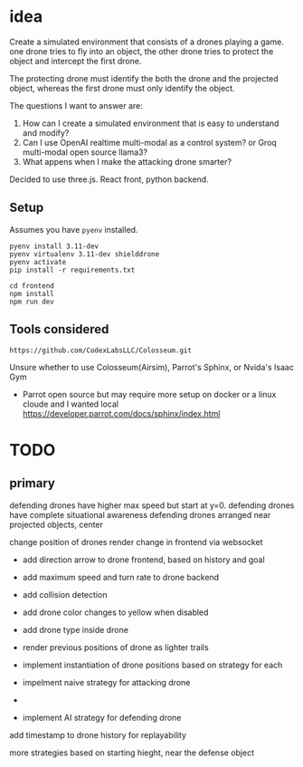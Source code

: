 # idea

Create a simulated environment that consists of a drones playing a game. 
one drone tries to fly into an object, the other drone tries to protect the object and intercept the first drone. 

The protecting drone must identify the both the drone and the projected object, whereas the first drone must only identify the object. 

The questions I want to answer are:

1. How can I create a simulated environment that is easy to understand and modify?
2. Can I use OpenAI realtime multi-modal as a control system? or Groq multi-modal open source llama3?
3. What appens when I make the attacking drone smarter?

 
Decided to use three.js. React front, python backend.

## Setup

Assumes you have `pyenv`  installed.

    pyenv install 3.11-dev
    pyenv virtualenv 3.11-dev shielddrone
    pyenv activate
    pip install -r requirements.txt

    cd frontend
    npm install 
    npm run dev

## Tools considered

    https://github.com/CodexLabsLLC/Colosseum.git
 
 
Unsure whether to use Colosseum(Airsim), Parrot's Sphinx, or Nvida's Isaac Gym 
- Parrot open source but may require more setup on docker or a linux cloude and I wanted local https://developer.parrot.com/docs/sphinx/index.html


# TODO

## primary 
defending drones have higher max speed but start at y=0. 
defending drones have complete situational awareness
defending drones arranged near projected objects, center


 change position of drones
 render change in frontend via websocket


- add direction arrow to drone frontend, based on history and goal


- add maximum speed and turn rate to drone backend
- add collision detection
- add drone color changes to yellow when disabled
- add drone type inside drone 
- render previous positions of drone as lighter trails

- implement instantiation of drone positions based on strategy for each
- impelment naive strategy for attacking drone

- 


- implement AI strategy for defending drone
 

 add timestamp to drone history for replayability

more strategies based on starting hieght, near the defense object 
